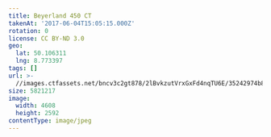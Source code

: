 ```yaml
---
title: Beyerland 450 CT
takenAt: '2017-06-04T15:05:15.000Z'
rotation: 0
license: CC BY-ND 3.0
geo:
  lat: 50.106311
  lng: 8.773397
tags: []
url: >-
  //images.ctfassets.net/bncv3c2gt878/2lBvkzutVrxGxFd4nqTU6E/35242974b869a5d27db7aa21d11269b1/beyerland-450-ct_34930638442_o
size: 5821217
image:
  width: 4608
  height: 2592
contentType: image/jpeg
---
```


